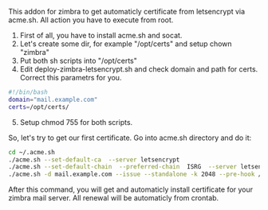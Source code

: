 This addon for zimbra to get automaticly certificate from letsencrypt via acme.sh. All action you have to execute from root.

1. First of all, you have to install acme.sh and socat.
2. Let's create some dir, for example "/opt/certs" and setup chown "zimbra"
3. Put both sh scripts into "/opt/certs"
4. Edit deploy-zimbra-letsencrypt.sh and check domain and path for certs. Correct this parametrs for you.

```bash
#!/bin/bash
domain="mail.example.com"
certs=/opt/certs/
```
5. Setup chmod 755 for both scripts.

So, let's try to get our first certificate. Go into acme.sh directory and do it:
```bash
cd ~/.acme.sh
./acme.sh --set-default-ca  --server letsencrypt
./acme.sh --set-default-chain  --preferred-chain  ISRG  --server letsencrypt
./acme.sh -d mail.example.com --issue --standalone -k 2048 --pre-hook /opt/certs/zimbra-stop.sh --post-hook /opt/certs/deploy-zimbra-letsencrypt.sh
```
After this command, you will get and automaticly install certificate for your zimbra mail server. All renewal will be automaticly from crontab.
